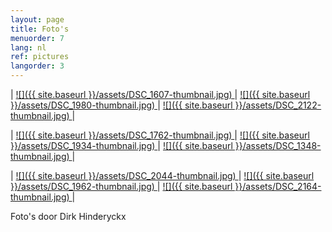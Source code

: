 ```yaml
---
layout: page
title: Foto's
menuorder: 7
lang: nl
ref: pictures
langorder: 3
---
```


| <a href="/assets/DSC_1607.jpg"> ![]({{ site.baseurl }}/assets/DSC_1607-thumbnail.jpg) </a> | <a href="/assets/DSC_1980.jpg"> ![]({{ site.baseurl }}/assets/DSC_1980-thumbnail.jpg) </a> | <a href="/assets/DSC_2122.jpg">  ![]({{ site.baseurl }}/assets/DSC_2122-thumbnail.jpg) </a> |

| <a href="/assets/DSC_1762.jpg"> ![]({{ site.baseurl }}/assets/DSC_1762-thumbnail.jpg) </a> | <a href="/assets/DSC_1934.jpg"> ![]({{ site.baseurl }}/assets/DSC_1934-thumbnail.jpg) </a> | <a href="/assets/DSC_1348.jpg">![]({{ site.baseurl }}/assets/DSC_1348-thumbnail.jpg) </a> |

| <a href="/assets/DSC_2044.jpg">  ![]({{ site.baseurl }}/assets/DSC_2044-thumbnail.jpg) </a> | <a href="/assets/DSC_1962.jpg"> ![]({{ site.baseurl }}/assets/DSC_1962-thumbnail.jpg) </a> | <a href="/assets/DSC_2164.jpg"> ![]({{ site.baseurl }}/assets/DSC_2164-thumbnail.jpg) </a> |

Foto's door Dirk Hinderyckx

